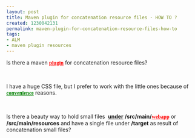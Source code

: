 ```yaml
---
layout: post
title: Maven plugin for concatenation resource files - HOW TO ?
created: 1230042131
permalink: maven-plugin-for-concatenation-resource-files-how-to
tags:
- ALM
- maven plugin resources
---
```

<p>Is there a maven&nbsp;<span style="border: 0pt none ; margin: 0pt; padding: 0pt; background: transparent none repeat scroll 0% 0%; font-family: serif; font-style: normal; font-variant: normal; font-weight: bold; font-size: 100%; line-height: normal; font-size-adjust: none; font-stretch: normal; position: static; -moz-background-clip: -moz-initial; -moz-background-origin: -moz-initial; -moz-background-inline-policy: -moz-initial; text-align: left; text-indent: 0pt; text-transform: none; color: red; text-decoration: underline; cursor: pointer;">plugin</span> for concatenation resource files?</p><p>&nbsp;</p><p>I have a huge CSS file, but I prefer to work with the little ones because of <span style="border: 0pt none ; margin: 0pt; padding: 0pt; background: transparent none repeat scroll 0% 0%; font-family: serif; font-style: normal; font-variant: normal; font-weight: bold; font-size: 100%; line-height: normal; font-size-adjust: none; font-stretch: normal; position: static; -moz-background-clip: -moz-initial; -moz-background-origin: -moz-initial; -moz-background-inline-policy: -moz-initial; text-align: left; text-indent: 0pt; text-transform: none; color: green; text-decoration: underline; cursor: pointer;">convenience</span> reasons.</p><p>&nbsp;</p><p>Is there a beauty way to hold small files&nbsp; <span style="text-decoration: underline;"><span style="font-weight: bold;">under</span></span> <strong>/src/main/<span style="border: 0pt none ; margin: 0pt; padding: 0pt; background: transparent none repeat scroll 0% 0%; font-family: serif; font-style: normal; font-variant: normal; font-weight: bold; font-size: 100%; line-height: normal; font-size-adjust: none; font-stretch: normal; position: static; -moz-background-clip: -moz-initial; -moz-background-origin: -moz-initial; -moz-background-inline-policy: -moz-initial; text-align: left; text-indent: 0pt; text-transform: none; color: red; text-decoration: underline; cursor: pointer;">webapp</span></strong> or <strong>/src/main/resources</strong> and have a single file under <strong>/target</strong> as result of concatenation small files?</p><p>&nbsp;</p>
